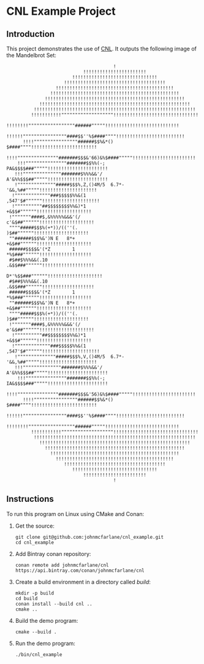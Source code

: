 # CNL Example Project

## Introduction

This project demonstrates the use of [CNL](https://github.com/johnmcfarlane/cnl/).
It outputs the following image of the Mandelbrot Set:

```
                                       !                                       
                            !!!!!!!!!!!!!!!!!!!!!!!                            
                        !!!!!!!!!!!!!!!!!!!!!!!!!!!!!!!                        
                     !!!!!!!!!!!!!!!!!!!!!!!!!!!!!!!!!!!!!                     
                  !!!!!!!!!!!!!!!!!!!!!!!!!!!!!!!!!!!!!!!!!!!                  
                !!!!!!!!!!!!!!!!!!!!!!!!!!!!!!!!!!!!!!!!!!!!!!!                
              !!!!!!!!!!!!!!!!!!!!!!!!!!!!!!!!!!!!!!!!!!!!!!!!!!!              
            !!!!!!!!!!!!!!!!!!!!!!!!!!!!!!!!!!!!!!!!!!!!!!!!!!!!!!!            
          !!!!!!!!!!!!!!!!!!!!!!!!!!!!!!!!!!!!!!!!!!!!!!!!!!!!!!!!!!!          
         !!!!!!!!!!!"""""""""""""""""""!!!!!!!!!!!!!!!!!!!!!!!!!!!!!!!         
        !!!!!!!!"""""""""""""""""######"""""!!!!!!!!!!!!!!!!!!!!!!!!!!!        
       !!!!!!""""""""""""""""####$$''%$####""""!!!!!!!!!!!!!!!!!!!!!!!!!       
      !!!!""""""""""""""""######$$%&*() $####""""!!!!!!!!!!!!!!!!!!!!!!!!      
     !!!!"""""""""""""""#######$$$&'66)&%$####"""""!!!!!!!!!!!!!!!!!!!!!!!     
    !!!"""""""""""""""#######$$%%(-;  PA&$$$$###"""""!!!!!!!!!!!!!!!!!!!!!!    
   !!!""""""""""""""#######$%%%&&'/    A'&%%$$$##"""""!!!!!!!!!!!!!!!!!!!!!!   
   !""""""""""""""#####$$$%,Z,()4M/5  6.7*-'&&,%##"""""!!!!!!!!!!!!!!!!!!!!!   
  !"""""""""""""###$$$$$%%&(1              ,547'$#""""""!!!!!!!!!!!!!!!!!!!!!  
  !""""""""""##$$$$$$$$%%&)*1                 +&$$#""""""!!!!!!!!!!!!!!!!!!!!  
 !"""""""####$,&%%%%%&&&'(/                   c'&$##""""""!!!!!!!!!!!!!!!!!!!! 
 """"#####$$$%(+*))/((''(.                      )$##""""""!!!!!!!!!!!!!!!!!!!! 
 ""######$$$%&')N E   8*+                      +&$##""""""!!!!!!!!!!!!!!!!!!!! 
 ######$$$$&'(*Z        1                      *%$###""""""!!!!!!!!!!!!!!!!!!! 
 #$##$%%%&&(.10                               .&$$###""""""!!!!!!!!!!!!!!!!!!! 
                                            D*'%$$###""""""!!!!!!!!!!!!!!!!!!!!
 #$##$%%%&&(.10                               .&$$###""""""!!!!!!!!!!!!!!!!!!! 
 ######$$$$&'(*Z        1                      *%$###""""""!!!!!!!!!!!!!!!!!!! 
 ""######$$$%&')N E   8*+                      +&$##""""""!!!!!!!!!!!!!!!!!!!! 
 """"#####$$$%(+*))/((''(.                      )$##""""""!!!!!!!!!!!!!!!!!!!! 
 !"""""""####$,&%%%%%&&&'(/                   e'&$##""""""!!!!!!!!!!!!!!!!!!!! 
  !""""""""""##$$$$$$$$%%&)*1                 +&$$#""""""!!!!!!!!!!!!!!!!!!!!  
  !"""""""""""""###$$$$$%%&(1              ,547'$#""""""!!!!!!!!!!!!!!!!!!!!!  
   !""""""""""""""#####$$$%,V,()4M/5  6.7*-'&&,%##"""""!!!!!!!!!!!!!!!!!!!!!   
   !!!""""""""""""""#######$%%%&&'/    A'&%%$$$##"""""!!!!!!!!!!!!!!!!!!!!!!   
    !!!"""""""""""""""#######$$%%(-;  IA&$$$$###"""""!!!!!!!!!!!!!!!!!!!!!!    
     !!!!"""""""""""""""#######$$$&'56)&%$####"""""!!!!!!!!!!!!!!!!!!!!!!!     
      !!!!""""""""""""""""######$$%&*() $####""""!!!!!!!!!!!!!!!!!!!!!!!!      
       !!!!!!""""""""""""""""####$$''%$####""""!!!!!!!!!!!!!!!!!!!!!!!!!       
        !!!!!!!!"""""""""""""""""######"""""!!!!!!!!!!!!!!!!!!!!!!!!!!!        
         !!!!!!!!!!!"""""""""""""""""""!!!!!!!!!!!!!!!!!!!!!!!!!!!!!!!         
          !!!!!!!!!!!!!!!!!!!!!!!!!!!!!!!!!!!!!!!!!!!!!!!!!!!!!!!!!!!          
            !!!!!!!!!!!!!!!!!!!!!!!!!!!!!!!!!!!!!!!!!!!!!!!!!!!!!!!            
              !!!!!!!!!!!!!!!!!!!!!!!!!!!!!!!!!!!!!!!!!!!!!!!!!!!              
                !!!!!!!!!!!!!!!!!!!!!!!!!!!!!!!!!!!!!!!!!!!!!!!                
                  !!!!!!!!!!!!!!!!!!!!!!!!!!!!!!!!!!!!!!!!!!!                  
                     !!!!!!!!!!!!!!!!!!!!!!!!!!!!!!!!!!!!!                     
                        !!!!!!!!!!!!!!!!!!!!!!!!!!!!!!!                        
                            !!!!!!!!!!!!!!!!!!!!!!!                            
                                       !                                       
```

## Instructions

To run this program on Linux using CMake and Conan:

1. Get the source:

       git clone git@github.com:johnmcfarlane/cnl_example.git
       cd cnl_example

1. Add Bintray conan repository:

       conan remote add johnmcfarlane/cnl https://api.bintray.com/conan/johnmcfarlane/cnl

1. Create a build environment in a directory called *build*:

       mkdir -p build
       cd build
       conan install --build cnl ..
       cmake ..

1. Build the demo program:

       cmake --build .

1. Run the demo program:

       ./bin/cnl_example

